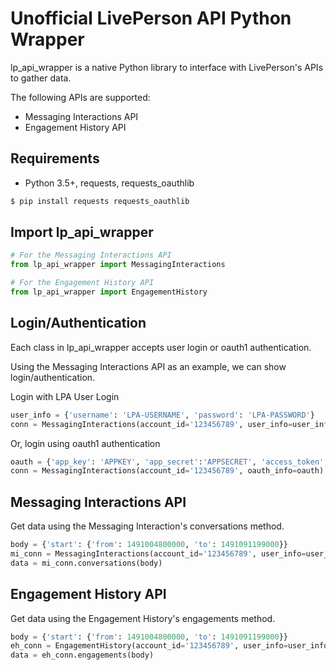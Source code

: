 # Unofficial LivePerson API Python Wrapper
lp_api_wrapper is a native Python library to interface with LivePerson's APIs to gather data.

The following APIs are supported:
* Messaging Interactions API
* Engagement History API

## Requirements
* Python 3.5+, requests, requests_oauthlib
```bash
$ pip install requests requests_oauthlib
```

## Import lp_api_wrapper
```python
# For the Messaging Interactions API
from lp_api_wrapper import MessagingInteractions

# For the Engagement History API
from lp_api_wrapper import EngagementHistory

```

## Login/Authentication
Each class in lp_api_wrapper accepts user login or oauth1 authentication.

Using the Messaging Interactions API as an example, we can show login/authentication.

Login with LPA User Login
```python
user_info = {'username': 'LPA-USERNAME', 'password': 'LPA-PASSWORD'}
conn = MessagingInteractions(account_id='123456789', user_info=user_info)
```

Or, login using oauth1 authentication
```python
oauth = {'app_key': 'APPKEY', 'app_secret':'APPSECRET', 'access_token':'ATOKEN', 'access_token_secret':'ATSECRET'}
conn = MessagingInteractions(account_id='123456789', oauth_info=oauth)
```

## Messaging Interactions API
Get data using the Messaging Interaction's conversations method.
```python
body = {'start': {'from': 1491004800000, 'to': 1491091199000}}
mi_conn = MessagingInteractions(account_id='123456789', user_info=user_info)
data = mi_conn.conversations(body)
```

## Engagement History API
Get data using the Engagement History's engagements method.
```python
body = {'start': {'from': 1491004800000, 'to': 1491091199000}}
eh_conn = EngagementHistory(account_id='123456789', user_info=user_info)
data = eh_conn.engagements(body)
```


